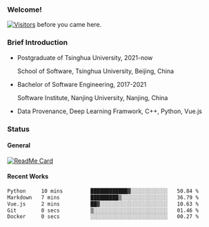 ### Welcome!

[![Visitors](https://visitor-badge.laobi.icu/badge?page_id=HermitSun.HermitSun)]() before you came here.

### Brief Introduction

- Postgraduate of Tsinghua University, 2021-now
  
  School of Software, Tsinghua University, Beijing, China

- Bachelor of Software Engineering, 2017-2021
  
  Software Institute, Nanjing University, Nanjing, China

- Data Provenance, Deep Learning Framwork, C++, Python, Vue.js

### Status

#### General

[![ReadMe Card](https://github-readme-stats.hermitsun.vercel.app/api?username=HermitSun&count_private=true&show_icons=true)]()

#### Recent Works

<!--START_SECTION:waka-->

```txt
Python     10 mins         ████████████▓░░░░░░░░░░░░   50.84 %
Markdown   7 mins          █████████▒░░░░░░░░░░░░░░░   36.79 %
Vue.js     2 mins          ██▓░░░░░░░░░░░░░░░░░░░░░░   10.63 %
Git        0 secs          ▒░░░░░░░░░░░░░░░░░░░░░░░░   01.46 %
Docker     0 secs          ░░░░░░░░░░░░░░░░░░░░░░░░░   00.27 %
```

<!--END_SECTION:waka-->
